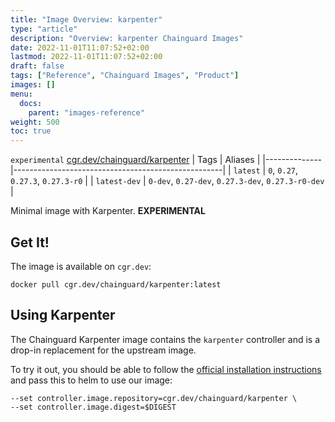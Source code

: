```yaml
---
title: "Image Overview: karpenter"
type: "article"
description: "Overview: karpenter Chainguard Images"
date: 2022-11-01T11:07:52+02:00
lastmod: 2022-11-01T11:07:52+02:00
draft: false
tags: ["Reference", "Chainguard Images", "Product"]
images: []
menu:
  docs:
    parent: "images-reference"
weight: 500
toc: true
---
```


`experimental` [cgr.dev/chainguard/karpenter](https://github.com/chainguard-images/images/tree/main/images/karpenter)
| Tags         | Aliases                                            |
|--------------|----------------------------------------------------|
| `latest`     | `0`, `0.27`, `0.27.3`, `0.27.3-r0`                 |
| `latest-dev` | `0-dev`, `0.27-dev`, `0.27.3-dev`, `0.27.3-r0-dev` |



Minimal image with Karpenter. **EXPERIMENTAL**

## Get It!

The image is available on `cgr.dev`:

```
docker pull cgr.dev/chainguard/karpenter:latest
```

## Using Karpenter

The Chainguard Karpenter image contains the `karpenter` controller and is a drop-in replacement for the upstream image.

To try it out, you should be able to follow the [official installation instructions](https://karpenter.sh/v0.27.0/getting-started/getting-started-with-eksctl/) and pass this to helm to use our image:

```
--set controller.image.repository=cgr.dev/chainguard/karpenter \
--set controller.image.digest=$DIGEST
```

